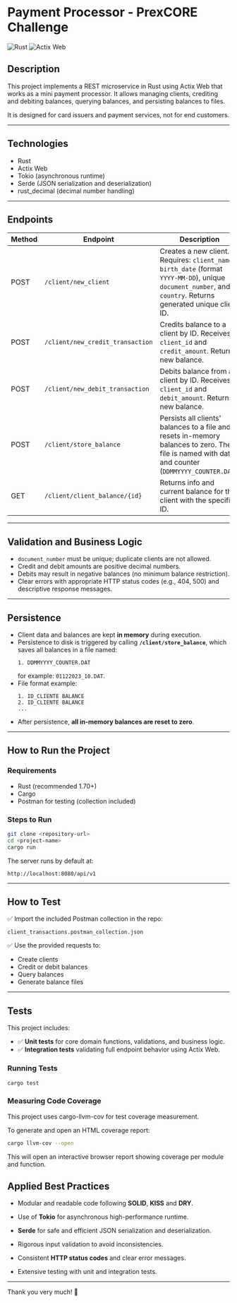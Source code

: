# Payment Processor - PrexCORE Challenge

![Rust](https://img.shields.io/badge/Rust-1.70.0-orange?logo=rust) ![Actix Web](https://img.shields.io/badge/Actix-Web-blue)

## Description

This project implements a REST microservice in Rust using Actix Web that works as a mini payment processor. It allows managing clients, crediting and debiting balances, querying balances, and persisting balances to files.

It is designed for card issuers and payment services, not for end customers.

---

## Technologies

- Rust
- Actix Web
- Tokio (asynchronous runtime)
- Serde (JSON serialization and deserialization)
- rust_decimal (decimal number handling)

---

## Endpoints

| Method | Endpoint                          | Description                                                                                     |
|--------|----------------------------------|-------------------------------------------------------------------------------------------------|
| POST   | `/client/new_client`              | Creates a new client. Requires: `client_name`, `birth_date` (format `YYYY-MM-DD`), unique `document_number`, and `country`. Returns generated unique client ID. |
| POST   | `/client/new_credit_transaction` | Credits balance to a client by ID. Receives `client_id` and `credit_amount`. Returns new balance. |
| POST   | `/client/new_debit_transaction`  | Debits balance from a client by ID. Receives `client_id` and `debit_amount`. Returns new balance. |
| POST   | `/client/store_balance`           | Persists all clients' balances to a file and resets in-memory balances to zero. The file is named with date and counter (`DDMMYYYY_COUNTER.DAT`). |
| GET    | `/client/client_balance/{id}`    | Returns info and current balance for the client with the specified ID.                          |

---

## Validation and Business Logic

- `document_number` must be unique; duplicate clients are not allowed.
- Credit and debit amounts are positive decimal numbers.
- Debits may result in negative balances (no minimum balance restriction).
- Clear errors with appropriate HTTP status codes (e.g., 404, 500) and descriptive response messages.

---

## Persistence

- Client data and balances are kept **in memory** during execution.
- Persistence to disk is triggered by calling **`/client/store_balance`**, which saves all balances in a file named:  
  ```
  1. DDMMYYYY_COUNTER.DAT
  ```
  for example: `01122023_10.DAT`.
- File format example:  
  ```
  1. ID_CLIENTE BALANCE
  2. ID_CLIENTE BALANCE
  ...
  ```
- After persistence, **all in-memory balances are reset to zero**.

---

## How to Run the Project

### Requirements

- Rust (recommended 1.70+)
- Cargo
- Postman for testing (collection included)

### Steps to Run

```bash
git clone <repository-url>
cd <project-name>
cargo run
```
The server runs by default at:
```
http://localhost:8080/api/v1
```
---

## How to Test

✅ Import the included Postman collection in the repo:
```
client_transactions.postman_collection.json
```
✅ Use the provided requests to:
- Create clients
- Credit or debit balances
- Query balances
- Generate balance files

---

## Tests
This project includes:

- ✅ **Unit tests** for core domain functions, validations, and business logic.
- ✅ **Integration tests** validating full endpoint behavior using Actix Web.

### Running Tests
```bash
cargo test
```
### Measuring Code Coverage
This project uses cargo-llvm-cov for test coverage measurement.

To generate and open an HTML coverage report:
```bash
cargo llvm-cov --open
```
This will open an interactive browser report showing coverage per module and function.
## Applied Best Practices
- Modular and readable code following **SOLID**, **KISS** and **DRY**.

- Use of **Tokio** for asynchronous high-performance runtime.

- **Serde** for safe and efficient JSON serialization and deserialization.

- Rigorous input validation to avoid inconsistencies.

- Consistent **HTTP status codes** and clear error messages.

- Extensive testing with unit and integration tests.

---

Thank you very much! 🚀
